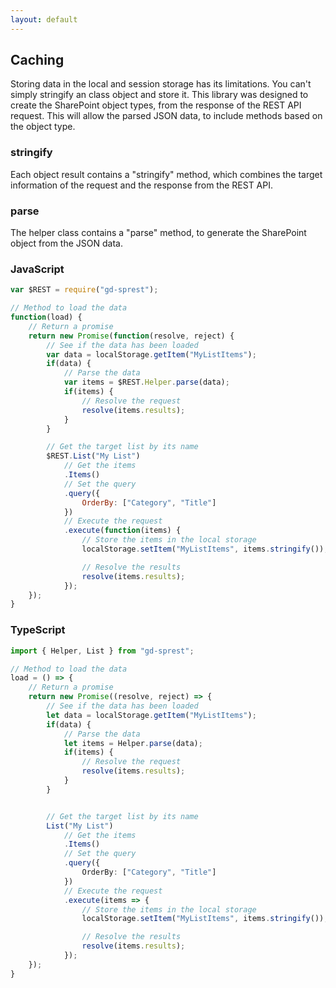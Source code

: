 ```yaml
---
layout: default
---
```


## Caching

Storing data in the local and session storage has its limitations. You can't simply stringify an class object and store it. This library was designed to create the SharePoint object types, from the response of the REST API request. This will allow the parsed JSON data, to include methods based on the object type.

### stringify

Each object result contains a "stringify" method, which combines the target information of the request and the response from the REST API.

### parse

The helper class contains a "parse" method, to generate the SharePoint object from the JSON data.

### JavaScript

```js
var $REST = require("gd-sprest");

// Method to load the data
function(load) {
    // Return a promise
    return new Promise(function(resolve, reject) {
        // See if the data has been loaded
        var data = localStorage.getItem("MyListItems");
        if(data) {
            // Parse the data
            var items = $REST.Helper.parse(data);
            if(items) {
                // Resolve the request
                resolve(items.results);
            }
        }

        // Get the target list by its name
        $REST.List("My List")
            // Get the items
            .Items()
            // Set the query
            .query({
                OrderBy: ["Category", "Title"]
            })
            // Execute the request
            .execute(function(items) {
                // Store the items in the local storage
                localStorage.setItem("MyListItems", items.stringify());

                // Resolve the results
                resolve(items.results);
            });
    });
}
```

### TypeScript

```ts
import { Helper, List } from "gd-sprest";

// Method to load the data
load = () => {
    // Return a promise
    return new Promise((resolve, reject) => {
        // See if the data has been loaded
        let data = localStorage.getItem("MyListItems");
        if(data) {
            // Parse the data
            let items = Helper.parse(data);
            if(items) {
                // Resolve the request
                resolve(items.results);
            }
        }


        // Get the target list by its name
        List("My List")
            // Get the items
            .Items()
            // Set the query
            .query({
                OrderBy: ["Category", "Title"]
            })
            // Execute the request
            .execute(items => {
                // Store the items in the local storage
                localStorage.setItem("MyListItems", items.stringify());

                // Resolve the results
                resolve(items.results);
            });
    });
}
```